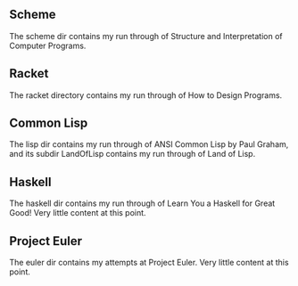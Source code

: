 ## Scheme
The scheme dir contains my run through of Structure and Interpretation of Computer Programs.

## Racket
The racket directory contains my run through of How to Design Programs.

## Common Lisp
The lisp dir contains my run through of ANSI Common Lisp by Paul Graham, and its subdir LandOfLisp contains my run through of Land of Lisp.

## Haskell
The haskell dir contains my run through of Learn You a Haskell for Great Good! Very little content at this point.

## Project Euler
The euler dir contains my attempts at Project Euler. Very little content at this point.
